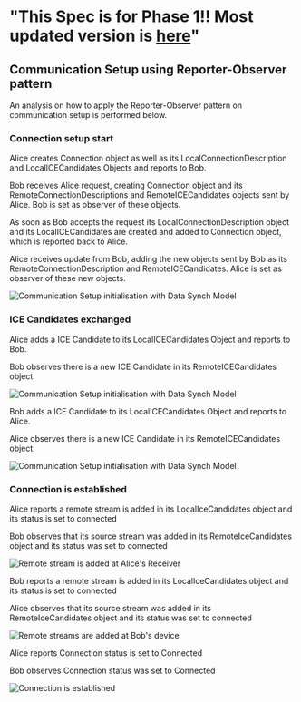 "This Spec is for Phase 1!! Most updated version is [here](https://github.com/reTHINK-project/specs/tree/master/datamodel)" 
=============== 
## Communication Setup using Reporter-Observer pattern



<!--
@startuml "comm-setup-activity-1.png"

|Alice|
start

partition ConnectionCreation {
    :create Connection Object to connect to Bob;
    :Bob Connection Object]
    :create LocalConnectionDescription;
    :LocalConnectionDescription]
    :create LocalICECandidates;
    :LocalICECandidates]
    :report Connection, LocalICECandidates\n and LocalConnectionDescription objects to Bob;
}


|#AntiqueWhite|Bob|

partition ConnectionRequestReceivedByBob {
    :create Connection Object requested by Alice and Observe;
    :Connection Object requested by Alice]
    :create RemoteConnectionDescription from Alice and Observe;
    :RemoteConnectionDescription]
    :create RemoteICECandidates from Alice and Observe;
    :RemoteICECandidates]
}

partition BobAcceptsRequest {
	}

partition BobReportsRequestIsAccepted {
    :Connection Object requested by Alice]
	:create LocalConnectionDescription for connection requested by Alice;
    :LocalConnectionDescription]
    :create LocalICECandidates for connection requested by Alice;
    :LocalICECandidates]
    :report to Bob communication is accepted;
    :report Bob's LocalConnectionDescription and\n LocalICECandidates to Alice;
	}


	|Alice|

partition AliceReceivesBobHasAccepted {
    :Bob Connection Object]
    :create RemoteConnectionDescription from Bob and Observe;
    :RemoteConnectionDescription]
    :create RemoteICECandidates from Bob and Observe;
    :RemoteICECandidates]
	}

@enduml
-->

An analysis on how to apply the Reporter-Observer pattern on communication setup is performed below.



### Connection setup start

Alice creates Connection object as well as its LocalConnectionDescription and LocalICECandidates Objects and reports to Bob.

Bob receives Alice request, creating Connection object and its RemoteConnectionDescriptions and RemoteICECandidates objects sent by Alice. Bob is set as observer of these objects.

As soon as Bob accepts the request its LocalConnectionDescription object and its LocalICECandidates are created and added to Connection object, which is reported back to Alice.

Alice receives update from Bob, adding the new objects sent by Bob as its RemoteConnectionDescription and RemoteICECandidates. Alice is set as observer of these new objects.

![Communication Setup initialisation with Data Synch Model](comm-setup-activity-1.png)



### ICE Candidates exchanged

<!--
@startuml "comm-setup-activity-2.png"

    |Alice|
partition ICECandidatesExchanged {


    :ICECandidate added to Alice's LocalICECandidates is reported;
    }

    |Bob|

partition ICECandidatesExchanged {
    :ICECandidate added to Bob's RemoteICECandidates is observed;

    }



@enduml
-->

Alice adds a ICE Candidate to its LocalICECandidates Object and reports to Bob.

Bob observes there is a new ICE Candidate in its RemoteICECandidates object.


![Communication Setup initialisation with Data Synch Model](comm-setup-activity-2.png)

<!--
@startuml "comm-setup-activity-3.png"


    |Bob|

partition ICECandidatesExchanged {

    :ICECandidate added to Bob's LocalICECandidates is reported;
    }

    |Alice|

partition ICECandidatesExchanged {
    :ICECandidate added to Alice's RemoteICECandidates is observed;
    }

@enduml
-->

Bob adds a ICE Candidate to its LocalICECandidates Object and reports to Alice.

Alice observes there is a new ICE Candidate in its RemoteICECandidates object.


![Communication Setup initialisation with Data Synch Model](comm-setup-activity-3.png)

### Connection is established

<!--
@startuml "comm-setup-activity-4.png"
    |Alice|
partition StreamAddedAtAliceConnection {
    :Stream added to Alice's LocalIceCandidates\nand status set to connected is reported;
    }

    |Bob|

partition StreamAddedAtAliceReceiver {
    :Stream added to Bob's RemoteIceCandidates\nand status set to connected is observed;

    }


@enduml
-->

Alice reports a remote stream is added in its LocalIceCandidates object and its status is set to connected

Bob observes that its source stream was added in its RemoteIceCandidates object and its status was set to connected


![Remote stream is added at Alice's Receiver](comm-setup-activity-4.png)

<!--
@startuml "comm-setup-activity-5.png"

    |Bob|

partition StreamAddedAtBobConnection {

    :Stream added to Bob's LocalIceCandidates\n and status set to connected is reported;
    }

    |Alice|
    
    partition StreamAddedAtBobReceiver {

    :Stream added to Alice's RemoteIceCandidates\n and status set to connected is observed;

    }

 
@enduml
-->


Bob reports a remote stream is added in its LocalIceCandidates object and its status is set to connected

Alice observes that its source stream was added in its RemoteIceCandidates object and its status was set to connected


![Remote streams are added at Bob's device](comm-setup-activity-5.png)

<!--
@startuml "comm-setup-activity-6.png"

    |Alice|
    
    partition ConnectionIsEstablished {


    :Connection status set to connected is reported;
    }

    |Bob|

    partition ConnectionIsEstablished {
    :Connection status set to connected is observed;

}


@enduml
-->


Alice reports Connection status is set to Connected

Bob observes Connection status was set to Connected

![Connection is established](comm-setup-activity-6.png)
